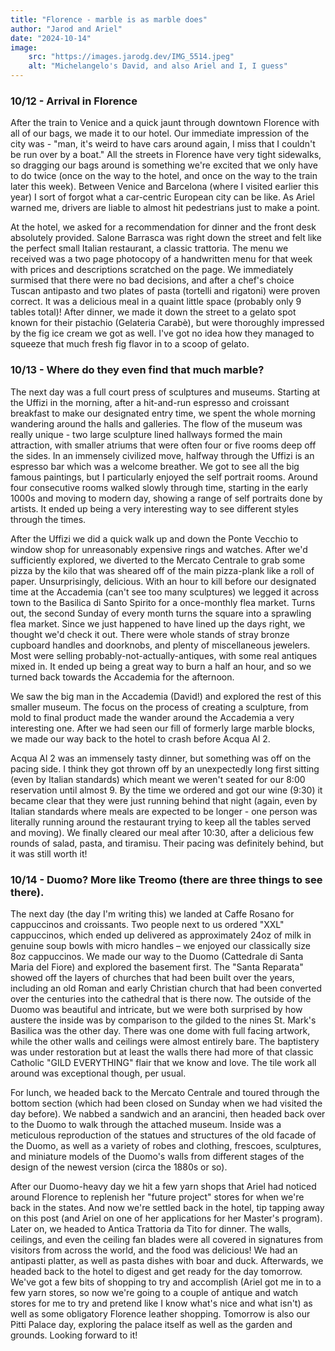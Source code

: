 ```yaml
---
title: "Florence - marble is as marble does"
author: "Jarod and Ariel"
date: "2024-10-14"
image:
    src: "https://images.jarodg.dev/IMG_5514.jpeg"
    alt: "Michelangelo's David, and also Ariel and I, I guess"
---
```


### 10/12 - Arrival in Florence

After the train to Venice and a quick jaunt through downtown Florence with all of our bags, we made it to our hotel. Our immediate impression of the city was - "man, it's weird to have cars around again, I miss that I couldn't be run over by a boat." All the streets in Florence have very tight sidewalks, so dragging our bags around is something we're excited that we only have to do twice (once on the way to the hotel, and once on the way to the train later this week). Between Venice and Barcelona (where I visited earlier this year) I sort of forgot what a car-centric European city can be like. As Ariel warned me, drivers are liable to almost hit pedestrians just to make a point.

At the hotel, we asked for a recommendation for dinner and the front desk absolutely provided. Salone Barrasca was right down the street and felt like the perfect small Italian restaurant, a classic trattoria. The menu we received was a two page photocopy of a handwritten menu for that week with prices and descriptions scratched on the page. We immediately surmised that there were no bad decisions, and after a chef's choice Tuscan antipasto and two plates of pasta (tortelli and rigatoni) were proven correct. It was a delicious meal in a quaint little space (probably only 9 tables total)! After dinner, we made it down the street to a gelato spot known for their pistachio (Gelateria Carabè), but were thoroughly impressed by the fig ice cream we got as well. I've got no idea how they managed to squeeze that much fresh fig flavor in to a scoop of gelato.

### 10/13 - Where do they even find that much marble?

The next day was a full court press of sculptures and museums. Starting at the Uffizi in the morning, after a hit-and-run espresso and croissant breakfast to make our designated entry time, we spent the whole morning wandering around the halls and galleries. The flow of the museum was really unique - two large sculpture lined hallways formed the main attraction, with smaller atriums that were often four or five rooms deep off the sides. In an immensely civilized move, halfway through the Uffizi is an espresso bar which was a welcome breather. We got to see all the big famous paintings, but I particularly enjoyed the self portrait rooms. Around four consecutive rooms walked slowly through time, starting in the early 1000s and moving to modern day, showing a range of self portraits done by artists. It ended up being a very interesting way to see different styles through the times.

After the Uffizi we did a quick walk up and down the Ponte Vecchio to window shop for unreasonably expensive rings and watches. After we'd sufficiently explored, we diverted to the Mercato Centrale to grab some pizza by the kilo that was sheared off of the main pizza-plank like a roll of paper. Unsurprisingly, delicious. With an hour to kill before our designated time at the Accademia (can't see too many sculptures) we legged it across town to the Basilica di Santo Spirito for a once-monthly flea market. Turns out, the second Sunday of every month turns the square into a sprawling flea market. Since we just happened to have lined up the days right, we thought we'd check it out. There were whole stands of stray bronze cupboard handles and doorknobs, and plenty of miscellaneous jewelers. Most were selling probably-not-actually-antiques, with some real antiques mixed in. It ended up being a great way to burn a half an hour, and so we turned back towards the Accademia for the afternoon.

We saw the big man in the Accademia (David!) and explored the rest of this smaller museum. The focus on the process of creating a sculpture, from mold to final product made the wander around the Accademia a very interesting one. After we had seen our fill of formerly large marble blocks, we made our way back to the hotel to crash before Acqua Al 2.

Acqua Al 2 was an immensely tasty dinner, but something was off on the pacing side. I think they got thrown off by an unexpectedly long first sitting (even by Italian standards) which meant we weren't seated for our 8:00 reservation until almost 9. By the time we ordered and got our wine (9:30) it became clear that they were just running behind that night (again, even by Italian standards where meals are expected to be longer - one person was literally running around the restaurant trying to keep all the tables served and moving). We finally cleared our meal after 10:30, after a delicious few rounds of salad, pasta, and tiramisu. Their pacing was definitely behind, but it was still worth it!

### 10/14 - Duomo? More like Treomo (there are three things to see there).

The next day (the day I'm writing this) we landed at Caffe Rosano for cappuccinos and croissants. Two people next to us ordered "XXL" cappuccinos, which ended up delivered as approximately 24oz of milk in genuine soup bowls with micro handles – we enjoyed our classically size 8oz cappuccinos. We made our way to the Duomo (Cattedrale di Santa Maria del Fiore) and explored the basement first. The "Santa Reparata" showed off the layers of churches that had been built over the years, including an old Roman and early Christian church that had been converted over the centuries into the cathedral that is there now. The outside of the Duomo was beautiful and intricate, but we were both surprised by how austere the inside was by comparison to the gilded to the nines St. Mark's Basilica was the other day. There was one dome with full facing artwork, while the other walls and ceilings were almost entirely bare. The baptistery was under restoration but at least the walls there had more of that classic Catholic "GILD EVERYTHING" flair that we know and love. The tile work all around was exceptional though, per usual.

For lunch, we headed back to the Mercato Centrale and toured through the bottom section (which had been closed on Sunday when we had visited the day before). We nabbed a sandwich and an arancini, then headed back over to the Duomo to walk through the attached museum. Inside was a meticulous reproduction of the statues and structures of the old facade of the Duomo, as well as a variety of robes and clothing, frescoes, sculptures, and miniature models of the Duomo's walls from different stages of the design of the newest version (circa the 1880s or so).

After our Duomo-heavy day we hit a few yarn shops that Ariel had noticed around Florence to replenish her "future project" stores for when we're back in the states. And now we're settled back in the hotel, tip tapping away on this post (and Ariel on one of her applications for her Master's program). Later on, we headed to Antica Trattoria da Tito for dinner. The walls, ceilings, and even the ceiling fan blades were all covered in signatures from visitors from across the world, and the food was delicious! We had an antipasti platter, as well as pasta dishes with boar and duck. Afterwards, we headed back to the hotel to digest and get ready for the day tomorrow. We've got a few bits of shopping to try and accomplish (Ariel got me in to a few yarn stores, so now we're going to a couple of antique and watch stores for me to try and pretend like I know what's nice and what isn't) as well as some obligatory Florence leather shopping. Tomorrow is also our Pitti Palace day, exploring the palace itself as well as the garden and grounds. Looking forward to it!
